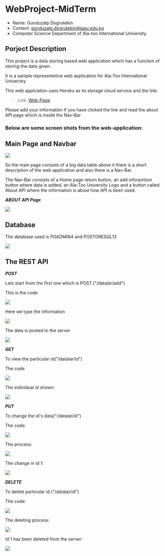# WebProject-MidTerm

- Name: Gunduzalp Dogrutekin
- Contact: gunduzalp.dogrutekin@iaau.edu.kg
- Computer Science Department of Ala-too International University.

## Porject Description

This project is a data storing based web application which has a function of storing the data given.

It is a sample representetive web application for Ala-Too International Univeristy

This web applciation uses Heroku as its storage cloud service and the link:
> Link: [Web-Page](https://alatooweb204.herokuapp.com)
> 
Please add your information if you have clicked the link and read the about API page which is inside the Nav-Bar

### Below are some screen shots from the web-application:
## Main Page and Navbar
<img src="https://user-images.githubusercontent.com/65071516/111913866-f7fb4100-8a99-11eb-8f00-0e6d5aa6acb9.PNG">

So the main page consists of a big data table above it there is a short description of the web application and also there is a Nav-Bar.

The Nav-Bar consists of a Home page return button, an add inforamtion button where data is added, an Ala-Too University Logo and a button called 
About API where the information is about how API is been used.

***ABOUT API Page***

<img src="https://user-images.githubusercontent.com/65071516/111916532-9e990f00-8aa5-11eb-8893-180805c1cec2.PNG">

## Database

The database used is PGADMIN4 and POSTGRESQL13

<img src="https://user-images.githubusercontent.com/65071516/111914641-f121fd80-8a9c-11eb-86c1-8e147fcb85b7.PNG">



## The REST API

***POST***

Lets start from the first one which is POST.("/datalar/add")

This is the code

<img src="https://user-images.githubusercontent.com/65071516/111914483-56c1ba00-8a9c-11eb-81cb-cb0799460e98.PNG">

Here we type the information

<img src="https://user-images.githubusercontent.com/65071516/111915450-8a9ede80-8aa0-11eb-9dfe-c2a1f7bac82f.PNG">

The data is posted to the server

<img src="https://user-images.githubusercontent.com/65071516/111915452-8d99cf00-8aa0-11eb-9c44-0a85bce1e4b3.PNG">

***GET***

To view the particular id("/datalar/id")

The code

<img src="https://user-images.githubusercontent.com/65071516/111915590-47913b00-8aa1-11eb-8969-55894997fb48.PNG">

The individual id shown:

<img src="https://user-images.githubusercontent.com/65071516/111915452-8d99cf00-8aa0-11eb-9c44-0a85bce1e4b3.PNG">

***PUT***

To change the id's data("/datalar/id")

The code:

<img src="https://user-images.githubusercontent.com/65071516/111915668-aa82d200-8aa1-11eb-928e-db9b03facfbb.PNG">

The process:

<img src="https://user-images.githubusercontent.com/65071516/111915676-ae165900-8aa1-11eb-879e-9e8245898a7f.PNG">

The change in id 1:

<img src="https://user-images.githubusercontent.com/65071516/111915680-afe01c80-8aa1-11eb-8167-6427eb6c237a.PNG">

***DELETE***

To delete particular id ("/datalar/id")

The code:

<img src="https://user-images.githubusercontent.com/65071516/111915853-7360f080-8aa2-11eb-9887-f7ae63640988.PNG">

The deleting process:

<img src="https://user-images.githubusercontent.com/65071516/111915858-75c34a80-8aa2-11eb-8f34-6ead6e908a87.PNG">

Id 1 has been deleted from the server:

<img src="https://user-images.githubusercontent.com/65071516/111915861-778d0e00-8aa2-11eb-838a-4344bf44b075.PNG">






